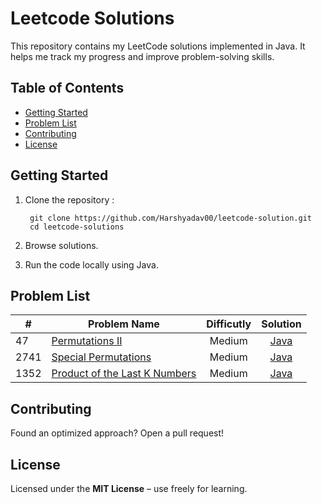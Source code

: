 # Leetcode Solutions

This repository contains my LeetCode solutions implemented in Java. It helps me track my progress and improve problem-solving skills.

## Table of Contents

- [Getting Started](#getting-started)
- [Problem List](#problem-list)
- [Contributing](#contributing)
- [License](#license)

## Getting Started

1. Clone the repository :

   ```text
    git clone https://github.com/Harshyadav00/leetcode-solution.git
    cd leetcode-solutions
   ```

2. Browse solutions.
3. Run the code locally using Java.

## Problem List

| # | Problem Name                   | Difficutly | Solution |
|---|--------------------------------|:----------:|:--------:|
| 47 | [Permutations II](https://leetcode.com/problems/permutations-ii/)           | Medium     | [Java](./solutions/permutations-ii.java)     |
| 2741 | [Special Permutations](https://leetcode.com/problems/special-permutations/)     | Medium     | [Java](./solutions/special-permutation.java) |
| 1352 | [Product of the Last K Numbers](https://leetcode.com/problems/product-of-the-last-k-numbers/description/) | Medium | [Java](./solutions/product_of_last_k_numbers.java) |

## Contributing

Found an optimized approach? Open a pull request!

## License

Licensed under the **MIT License** – use freely for learning.
